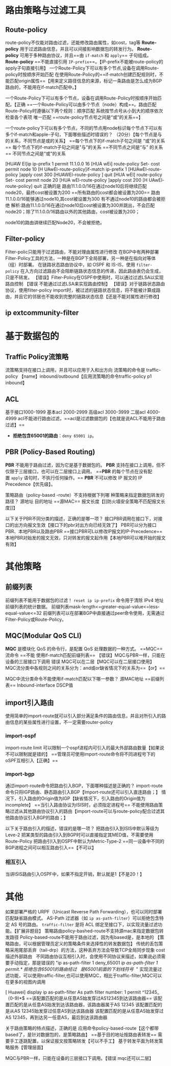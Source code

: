 #  路由策略与过滤工具

## Route-policy
route-policy不仅能对路由过滤，还能修改路由属性，如cost，tag等
**Route-policy** 用于过滤路由信息，并且可以间接影响数据包的转发行为。
**Route-policy** 可用于多种路由协议，并且==由 `if-match` 和 `apply`== 子句组成。
**Route-policy** ==不能直接引用 `IP-prefix`==。【IP-prefix不能被route-policy的apply子句直接引用】
	一个Route-Policy下可以有多个节点,设备在调用Route-policy时按顺序开始匹配 
在使用Route-Policy的==if-match创建匹配规则时，不能匹配origin属性==【用来定义路径信息的来源，标记一条路由是怎么成为BGP路由的，不能用在if-match匹配中。】

一个Route-Policy下可以有多个节点，设备在调用Route-Policy时按顺序开始匹配。【正确 ==一个Route-Policy可以由多个节点（node）构成==。路由匹配Route-Policy时遵循以下两个规则：顺序匹配  系统按节点号从小到大的顺序依次检查各个表项  唯一匹配 ==route-policy节点号之间是“或”的关系==】

一个route-policy下可以有多个节点，不同的节点用node标识每个节点下可以有多个if-match和apple-子句，下面哪些描述时错误的？  （20分）【每个节点是与的关系，不同节点是或的关系】
==每个节点下的if-match子句之间是 “或”的关系==
每个节点下的if-match子句之间是"与"的关系
==不同节点之间是“与” 的关系==
不同节点之间是“或"的关系

[HUAW El]ip ip-prefix 1 permit 11.1.0.0 16
[HUA wEi] route-policy Set- cost permit node 10
[H UAwEl-route-policy]if-match ip-prefix 1
[HUAwEl-route-policy ]apply cost 300
[HUAWEl-route-policy ] quit
[HUA wEl] route-policy Set- cost permit node 20
[HUA wEl-route-policy ]apply cost 200
[H UAwEl-route-policy] quit
正确的是
路由11.1.0.0/16在通过node10后将继续匹配node20，最终cost被设置为200
==所有路由的cost都会被设置为200==
路由11.1.0.0/16能够通过node10,其cost被设置为300
有不通过node10的路由都会被拒绝
解析:路由11.1.0.0/16在通过node10后cost被设置为300并跳出，不会匹配node20；除了11.1.0.0/16路由以外的其他路由，cost被设置为200；

node10的路由讲继续匹配Node20，不会被拒绝。

## Filter-policy
Filter-polic只能用于过滤路由，不能对理由属性进行修改
在BGP中有两种部署Filter-Policy工具的方法，一种是在BGP下全局部署，另一种是在指向对等体 （组）时部署。
在链路状态路由协议中，如 OSPF 和 IS-IS，使用 `filter-policy` 在入方向过滤路由不会阻断链路状态信息的传递，因此路由表仍会生成，只是不转发。
【错误】Filter-Policy在OSPF中使用时，可以通过过滤LSA以实现路由控制 【错误 不能通过过滤LSA来实现路由控制】
【错误】对于链路状态路由协议，使用filter-policy import时，被过滤的链路状态信息，将不能被计算成路由，并且它的邻居也不能收到完整的链路状态信息【还是不能对属性进行修改】

## ip extcommunity-filter

# 基于数据包的
## Traffic Policy流策略 
流策略支持在接口上调用，并且可以应用于入和出方向
流策略的命令是 traffic-policy 【name】inbound/outbound【应用流策略的命令traffic-policy p1 inbound】
## ACL
基于接口1000-1999
基本acl 2000-2999
高级acl 3000-3999
二层acl 4000-4999
acl不能进行路由过滤，==acl是过滤数据包的【也就是说ACL不能用于路由过滤】==

- **拒绝包含65001的路由**：`deny 65001 ip`。
## PBR (Policy-Based Routing)
**PBR** 不能用于路由过滤，因为它是基于数据包的。
**PBR** 支持在接口上调用，但不仅限于三层接口，也可以在二层接口上调用。
==**PBR** 的每个节点在没有配置 `apply` 语句时，不执行任何操作。==
**PBR** 不可以修改 IP 报文的 IP Precedence【优先级】。

策略路由（policy-based -route）不支持根据下列哪 种策略来指定数据包转发的路径？
源地址
目的地址
==源MAC==
报文长度【[[防火墙安全策略不匹配报文长度]]】

以下关于PBR不同分类的描述，正确的是哪一项？
接口PBR调用在接口下，对接口的出方向报文生效【接口下的pbr对出方向已经无效了】
PBR可以分为接口PBR、本地PBR以及路由PBR
==接口PBR可L以修改IP报文的IP-Precedence==
本地PBR对始发的报文无效，只对转发的报文起作用【本地PBR可以堆开始的报文有效】
# 其他策略
## 前缀列表
前缀列表不能用于数据包的过滤！
`reset ip ip-prefix` 命令用于清除 IPv4 地址前缀列表的统计数据。
前缀列表mask-length<=greater-equal-value<=less-equal-value<=32
前缀列表可以在部署BGP中直接通过peer命令使用，无需通过Filter-Policy或Route-Policy。
## MQC(Modular QoS CLI)
**MQC** 是模块化 QoS 的命令行，是配置 QoS 处理数据的一种方式。
==MQC==流命令 ==不能 使用if-match匹配前缀列表==
【错误】MQC与PBR一样，只能在设备的三层接口下调用 错误 MQC可以在二层【MQC可以在二层接口使用】
MQC流分类中各规则之间的关系分为：and或or缺省情况下的关系为==【or】==

MQC中流分类命令不能使用if-match匹配以下哪一参数？
源MAC地址
==前缀列表==
Inbound-interface
DSCP值






## import引入路由
使用简单的import-route就可以引入部分满足条件的路由信息，并且对所引入的路由信息的某些属性进行设置，不一定需要router-policy
### import-ospf
import-route limit 可以限制一个ospf进程内可引入的最大外部路由数量【如果说不可以限制就是错的】
==管理员可使用import-route命令将不同进程号下的oSPF互相引入【正确】==
### import-bgp
通过import-route命令把路由引入BGP，下面哪种描述是正确的？
import-route命令只将IGP路由、静态路由引入BGP【Import-route还可以引入直连路由；】
情况下，引入路由的Origin值为IGP【缺省情况下，引入路由的Origin值为incomplete】
==当引入路由协议为ISIS时，必须指定进程号==
不能使用路由策略过滤从其他路由协议引入的路由【import-route可以与route-policy配合过滤其他路由协议引入BGP的路由；】

以下关于路由引入的描述，错误的是哪一项？
把路由引I入到ISIS中默认等级为Leve-2
把某类型的路由引I入到BGP时可以直接指定其MED值，不需要使用Route-Policy
把路由引I入到OSPF中默认为Metric-Type-2
==同一设备中不同的BGP进程之间可以相互路由引入==【不可以】
### 相互引入
当讲ISIS路由引入OSPF中，如果不指定开销，默认就是1【不是20！】



# 其他
如果部署严格的 URPF（Unicast Reverse Path Forwarding），也可以同时部署匹配缺省路由模式。
AS-Path 过滤器（如 `ip as-path-filter`）可以拒绝包含特定 AS 号的路由。
`traffic-filter` 是将 ACL 绑定至接口下，以实现流量过滤功能。【扩展非题目】
策略路由policy-bashed-route不支持源mac来指定数据包转发路径
Policy-based-route不能用于路由过滤，因为有based是，是本地的 【策略路由，可以根据管理员定义的策略条件来选择性的转发数据包】
传统的丢包策略采用尾部丢弃（tail-drp）的方法，这种丢弃方法会导致TCP全局同步现象
cost 描述外部路由   不同路由协议互相引入时，会使用不同协议来描述，如果说必须需要手动指定，那是错误的
"ip as-path-filter 1 deny_65001 _ip as-path-filter 1 permit.* 拒绝包含65001的路由经过   是65001前面的下划线符号_  "
实现流量过滤功能，可以使用traffic-filter,也可以使用MQC，相比于traffic-filter,MQC可以在更多的视图内调用

[ Huawei] display ip as-path-filter
As path filter number: 1
permit ^12345_（0-9)*$
==该配置匹配的是从任意AS始发穿过AS12345到达该路由器==
该配置匹配的是从任意AS始发到达该路由器，该路由器属于AS 12345
该配置匹配的是从AS 12345始发穿过任意AS到达该路由器
该配置匹配的是从任意AS始发穿过AS 12345，再到达另一任意AS，最后到达该路由器


关于路由策略的特点描述，正确的是
应用命令policy-based-route【这个都带based了，是针对数据包的，是策略路由】
==基于目的地址按路由表转发==
需要手工逐跳配置，以保证报文按策略转发【可以不手工】
基于转发平面为转发策略服务【管理层面】

MQC与PBR一样，只能在设备的三层接口下调用。【错误 mqc还可以二层】



